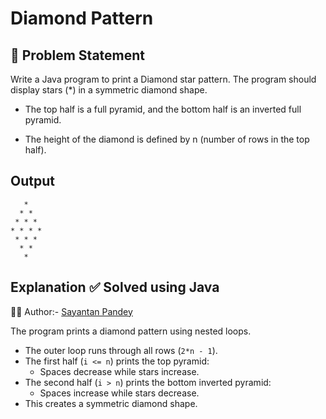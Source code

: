 # Diamond Pattern

## 🧩 Problem Statement

Write a Java program to print a Diamond star pattern.
The program should display stars (*) in a symmetric diamond shape.

- The top half is a full pyramid, and the bottom half is an inverted full pyramid.

- The height of the diamond is defined by n (number of rows in the top half).

## Output
```
   * 
  * * 
 * * * 
* * * * 
 * * * 
  * * 
   * 
```


## Explanation ✅ Solved using Java 
👨‍💻 Author:- [Sayantan Pandey](https://github.com/sayantan-pandey)

The program prints a diamond pattern using nested loops.  
- The outer loop runs through all rows (`2*n - 1`).  
- The first half (`i <= n`) prints the top pyramid:
  - Spaces decrease while stars increase.  
- The second half (`i > n`) prints the bottom inverted pyramid:
  - Spaces increase while stars decrease.  
- This creates a symmetric diamond shape.
